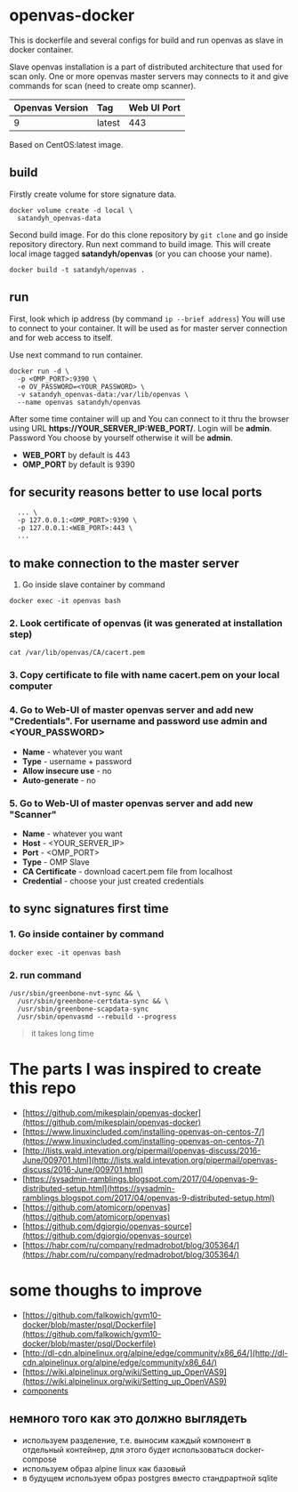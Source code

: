 # openvas-docker

This is dockerfile and several configs for build and run openvas as slave in docker container.

Slave openvas installation is a part of distributed architecture that used for scan only. One or more openvas master servers may connects to it and give commands for scan (need to create omp scanner).

| Openvas Version | Tag    | Web UI Port |
| :-------------- | :----- | :---------- |
| 9               | latest | 443         |

Based on CentOS:latest image.

## build

Firstly create volume for store signature data.

```shell
docker volume create -d local \
  satandyh_openvas-data
```

Second build image. For do this clone repository by `git clone` and go inside repository directory. Run next command to build image. This will create local image tagged **satandyh/openvas** (or you can choose your name).

```shell
docker build -t satandyh/openvas .
```

## run

First, look which ip address (by command `ip --brief address`) You will use to connect to your container. It will be used as for master server connection and for web access to itself.

Use next command to run container.

```shell
docker run -d \
  -p <OMP_PORT>:9390 \
  -e OV_PASSWORD=<YOUR_PASSWORD> \
  -v satandyh_openvas-data:/var/lib/openvas \
  --name openvas satandyh/openvas
```

After some time container will up and You can connect to it thru the browser using URL **https://YOUR_SERVER_IP:WEB_PORT/**. Login will be **admin**. Password You choose by yourself otherwise it will be **admin**.

- **WEB_PORT** by default is 443
- **OMP_PORT** by default is 9390

## for security reasons better to use local ports

```shell
  ... \
  -p 127.0.0.1:<OMP_PORT>:9390 \
  -p 127.0.0.1:<WEB_PORT>:443 \
  ...
```

## to make connection to the master server

1. Go inside slave container by command

```shell
docker exec -it openvas bash
```

### 2. Look certificate of openvas (it was generated at installation step)

```shell
cat /var/lib/openvas/CA/cacert.pem
```

### 3. Copy certificate to file with name **cacert.pem** on your local computer

### 4. Go to Web-UI of master openvas server and add new "Credentials". For username and password use admin and <YOUR_PASSWORD>

- **Name** - whatever you want
- **Type** - username + password
- **Allow insecure use** - no
- **Auto-generate** - no

### 5. Go to Web-UI of master openvas server and add new "Scanner"

- **Name** - whatever you want
- **Host** - <YOUR_SERVER_IP>
- **Port** - <OMP_PORT>
- **Type** - OMP Slave
- **CA Certificate** - download cacert.pem file from localhost
- **Credential** - choose your just created credentials

## to sync signatures first time

### 1. Go inside container by command

```shell
docker exec -it openvas bash
```

### 2. run command

```shell
/usr/sbin/greenbone-nvt-sync && \
  /usr/sbin/greenbone-certdata-sync && \
  /usr/sbin/greenbone-scapdata-sync
  /usr/sbin/openvasmd --rebuild --progress
```

> it takes long time

# The parts I was inspired to create this repo

- [https://github.com/mikesplain/openvas-docker](https://github.com/mikesplain/openvas-docker)
- [https://www.linuxincluded.com/installing-openvas-on-centos-7/](https://www.linuxincluded.com/installing-openvas-on-centos-7/)
- [http://lists.wald.intevation.org/pipermail/openvas-discuss/2016-June/009701.html](http://lists.wald.intevation.org/pipermail/openvas-discuss/2016-June/009701.html)
- [https://sysadmin-ramblings.blogspot.com/2017/04/openvas-9-distributed-setup.html](https://sysadmin-ramblings.blogspot.com/2017/04/openvas-9-distributed-setup.html)
- [https://github.com/atomicorp/openvas](https://github.com/atomicorp/openvas)
- [https://github.com/dgiorgio/openvas-source](https://github.com/dgiorgio/openvas-source)
- [https://habr.com/ru/company/redmadrobot/blog/305364/](https://habr.com/ru/company/redmadrobot/blog/305364/)

# some thoughs to improve

- [https://github.com/falkowich/gvm10-docker/blob/master/psql/Dockerfile](https://github.com/falkowich/gvm10-docker/blob/master/psql/Dockerfile)
- [http://dl-cdn.alpinelinux.org/alpine/edge/community/x86_64/](http://dl-cdn.alpinelinux.org/alpine/edge/community/x86_64/)
- [https://wiki.alpinelinux.org/wiki/Setting_up_OpenVAS9](https://wiki.alpinelinux.org/wiki/Setting_up_OpenVAS9)
- [components](https://github.com/greenbone/gvm-libs/issues/197)

## немного того как это должно выглядеть

- используем разделение, т.е. выносим каждый компонент в отдельный контейнер, для этого будет использоваться docker-compose
- используем образ alpine linux как базовый
- в будущем используем образ postgres вместо стандрартной sqlite
